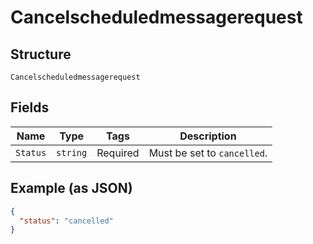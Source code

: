 
# Cancelscheduledmessagerequest

## Structure

`Cancelscheduledmessagerequest`

## Fields

| Name | Type | Tags | Description |
|  --- | --- | --- | --- |
| `Status` | `string` | Required | Must be set to `cancelled`. |

## Example (as JSON)

```json
{
  "status": "cancelled"
}
```

